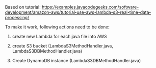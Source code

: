 Based on tutorial:
https://examples.javacodegeeks.com/software-development/amazon-aws/tutorial-use-aws-lambda-s3-real-time-data-processing/

To make it work, following actions need to be done:
1) create new Lambda for each java file into AWS

2) create S3 bucket (LambdaS3MethodHandler.java, LambdaS3DBMethodHandler.java)

3) Create DynamoDB instance (LambdaS3DBMethodHandler.java) 